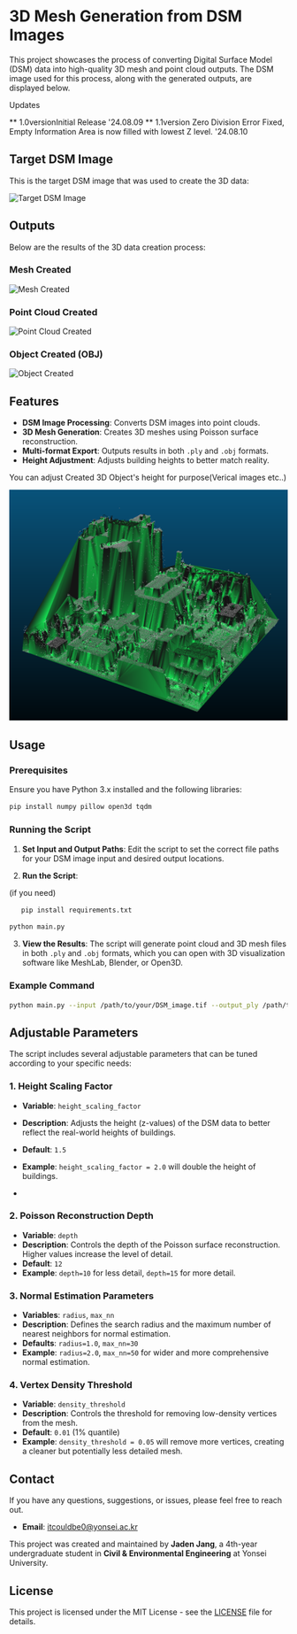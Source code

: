 # 3D Mesh Generation from DSM Images

This project showcases the process of converting Digital Surface Model (DSM) data into high-quality 3D mesh and point cloud outputs. The DSM image used for this process, along with the generated outputs, are displayed below.

Updates 

** 1.0versionInitial Release '24.08.09
** 1.1version Zero Division Error Fixed, Empty Information Area is now filled with lowest Z level. '24.08.10

## Target DSM Image

This is the target DSM image that was used to create the 3D data:

![Target DSM Image](https://github.com/user-attachments/assets/8b74c7d0-3510-4385-8529-79c422b7c841)

## Outputs

Below are the results of the 3D data creation process:

### Mesh Created
![Mesh Created](https://github.com/user-attachments/assets/02c29db7-323e-4c1e-aaea-0f6326adcb39)

### Point Cloud Created
![Point Cloud Created](https://github.com/user-attachments/assets/a84d837d-5890-49dd-bb5c-49c462a3ca74)

### Object Created (OBJ)
![Object Created](https://github.com/user-attachments/assets/1620f371-4eb6-47fa-aabe-e350874160a1)



## Features

- **DSM Image Processing**: Converts DSM images into point clouds.
- **3D Mesh Generation**: Creates 3D meshes using Poisson surface reconstruction.
- **Multi-format Export**: Outputs results in both `.ply` and `.obj` formats.
- **Height Adjustment**: Adjusts building heights to better match reality.

You can adjust Created 3D Object's height for purpose(Verical images etc..)

![height](https://github.com/tersite1/DSMtoPLY/blob/main/HeightSample.png?raw=true/.png)


## Usage

### Prerequisites

Ensure you have Python 3.x installed and the following libraries:

```bash
pip install numpy pillow open3d tqdm
```

### Running the Script

1. **Set Input and Output Paths**: Edit the script to set the correct file paths for your DSM image input and desired output locations.

2. **Run the Script**:

(if you need)
```bash
   pip install requirements.txt
```
   ```bash
   python main.py
```
3. **View the Results**: The script will generate point cloud and 3D mesh files in both `.ply` and `.obj` formats, which you can open with 3D visualization software like MeshLab, Blender, or Open3D.

### Example Command

```bash
python main.py --input /path/to/your/DSM_image.tif --output_ply /path/to/save/output.ply --output_obj /path/to/save/output.obj
```


## Adjustable Parameters

The script includes several adjustable parameters that can be tuned according to your specific needs:

### 1. **Height Scaling Factor**


- **Variable**: `height_scaling_factor`
- **Description**: Adjusts the height (z-values) of the DSM data to better reflect the real-world heights of buildings.
- **Default**: `1.5`
- **Example**: `height_scaling_factor = 2.0` will double the height of buildings.

- 

### 2. **Poisson Reconstruction Depth**

- **Variable**: `depth`
- **Description**: Controls the depth of the Poisson surface reconstruction. Higher values increase the level of detail.
- **Default**: `12`
- **Example**: `depth=10` for less detail, `depth=15` for more detail.

### 3. **Normal Estimation Parameters**

- **Variables**: `radius`, `max_nn`
- **Description**: Defines the search radius and the maximum number of nearest neighbors for normal estimation.
- **Defaults**: `radius=1.0`, `max_nn=30`
- **Example**: `radius=2.0`, `max_nn=50` for wider and more comprehensive normal estimation.

### 4. **Vertex Density Threshold**

- **Variable**: `density_threshold`
- **Description**: Controls the threshold for removing low-density vertices from the mesh. 
- **Default**: `0.01` (1% quantile)
- **Example**: `density_threshold = 0.05` will remove more vertices, creating a cleaner but potentially less detailed mesh.


## Contact

If you have any questions, suggestions, or issues, please feel free to reach out.

- **Email**: [itcouldbe0@yonsei.ac.kr](mailto:itcouldbe0@yonsei.ac.kr)

This project was created and maintained by **Jaden Jang**, a 4th-year undergraduate student in **Civil & Environmental Engineering** at Yonsei University.

## License

This project is licensed under the MIT License - see the [LICENSE](LICENSE) file for details.


